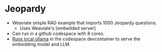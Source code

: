 # Jeopardy
- Weaviate simple RAG example that imports 1000 Jeopardy questions.
  - Uses Weaviate's [embedded server]
- Can run in a github codespace with 8 cores.
- [Runs local ollama](https://github.com/prulloac/devcontainer-features/tree/main/src/ollama) in the codespace devcontainer to serve the embedding model and LLM.
